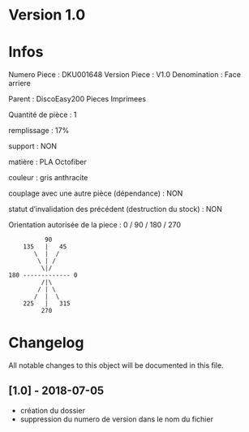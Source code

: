 # Version 1.0
# Infos
Numero Piece : DKU001648
Version Piece : V1.0
Denomination : Face arriere

Parent : DiscoEasy200 Pieces Imprimees

Quantité de pièce : 1

remplissage : 17%

support : NON

matière : PLA Octofiber

couleur : gris anthracite

couplage avec une autre pièce (dépendance) : NON

statut d’invalidation des précédent (destruction du stock) : NON

Orientation autorisée de la piece : 0 / 90 / 180 / 270
```
          90
    135   |   45
       \  |  /
        \ | /
         \|/
180 ------------- 0
         /|\
        / | \
       /  |  \   
    225   |   315
         270
```
	   
	   
# Changelog
All notable changes to this object will be documented in this file.


## [1.0] - 2018-07-05
- création du dossier
- suppression du numero de version dans le nom du fichier
